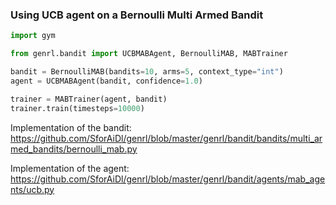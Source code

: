 ### Using UCB agent on a Bernoulli Multi Armed Bandit

```python
import gym

from genrl.bandit import UCBMABAgent, BernoulliMAB, MABTrainer

bandit = BernoulliMAB(bandits=10, arms=5, context_type="int")
agent = UCBMABAgent(bandit, confidence=1.0)

trainer = MABTrainer(agent, bandit)
trainer.train(timesteps=10000)
```

Implementation of the bandit:
https://github.com/SforAiDl/genrl/blob/master/genrl/bandit/bandits/multi_armed_bandits/bernoulli_mab.py

Implementation of the agent:
https://github.com/SforAiDl/genrl/blob/master/genrl/bandit/agents/mab_agents/ucb.py
